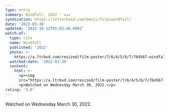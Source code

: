 ```yaml
---
type: entry
summary: Windfall, 2022 - ★★★
syndication: https://letterboxd.com/benji/film/windfall/
date: '2022-03-30'
updated: '2022-10-12T05:03:46.000Z'
watch-of:
  type: cite
  name: Windfall
  published: '2022'
  photo: >-
    https://a.ltrbxd.com/resized/film-poster/7/6/4/5/6/7/764567-windfall-0-600-0-900-crop.jpg?v=567c4c880d
  watched-date: '2022-03-30'
  content:
    html: >-
      <p><img
      src="https://a.ltrbxd.com/resized/film-poster/7/6/4/5/6/7/764567-windfall-0-600-0-900-crop.jpg?v=567c4c880d"/></p>
      <p>Watched on Wednesday March 30, 2022.</p>
rating: '3.0'
---
```

Watched on Wednesday March 30, 2022.
